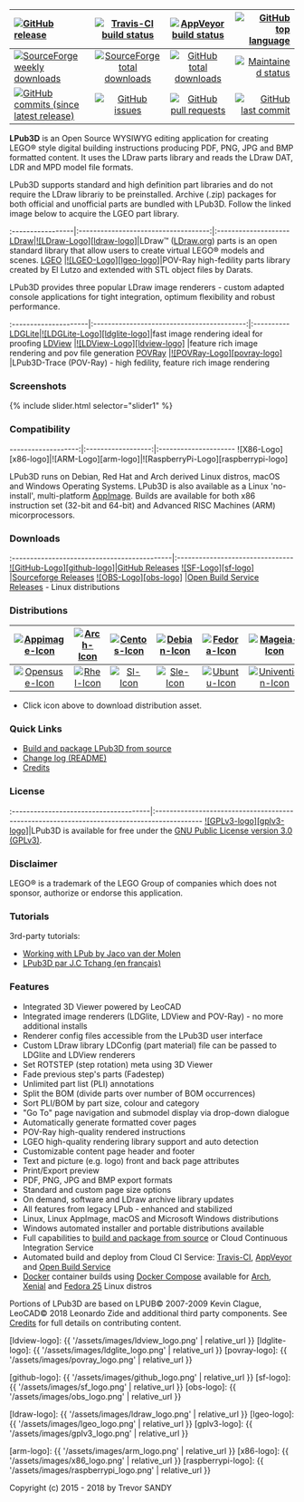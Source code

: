 [![GitHub release][gh-rel-badge]][gh-rel-url]                                     |[![Travis-CI build status][travis-badge]][travis-url]         |[![AppVeyor build status][appveyor-badge]][appveyor-url]     |[![GitHub top language][gh-top-lang-badge]][gh-top-lang-url]
:---------------------------------------------------------------------------------|:------------------------------------------------------------:|:-----------------------------------------------------------:|---------------------------------------------------------------------------:
[![SourceForge weekly downloads][sf-dw-badge]][sf-dw-badge-url]                   |[![SourceForge total downloads][sf-dt-badge]][sf-dt-badge-url]|[![GitHub total downloads][gh-dl-badge]][gh-dl-url]          |[![Maintained status][maintained-badge]](README.md "Last edited 10-02-2018")
[![GitHub commits (since latest release)][gh-comm-since-badge]][gh-comm-since-url]|[![GitHub issues][gh-issue-badge]][gh-issue-url]              |[![GitHub pull requests][gh-pull-req-badge]][gh-pull-req-url]|[![GitHub last commit][gh-lst-commit-badge]][gh-lst-commit-url]

**LPub3D** is an Open Source WYSIWYG editing application for creating LEGO® style digital building instructions producing PDF, PNG, JPG and BMP formatted content.
It uses the LDraw parts library and reads the LDraw DAT, LDR and MPD model file formats.

LPub3D supports standard and high definition part libraries and do not require the LDraw librariy to be preinstalled. Archive (.zip) packages for both official and unofficial parts are bundled with LPub3D. Follow the linked image below to acquire the LGEO part library.

:-----------------|:------------------------------------:|:--------------------
[LDraw][ldraw-url]|[![LDraw-Logo][ldraw-logo]][ldraw-url]|LDraw™ ([LDraw.org][ldraw-url]) parts is an open standard library that allow users to create virtual LEGO® models and scenes.
[LGEO][lgeo-url]  |[![LGEO-Logo][lgeo-logo]][lgeo-url]|POV-Ray high-fedility parts library created by El Lutzo and extended with STL object files by Darats.

LPub3D provides three popular LDraw image renderers - custom adapted console applications for tight integration, optimum flexibility and robust performance.

:---------------------|:------------------------------------------:|:----------
[LDGLite][ldglite-url]|[![LDGLite-Logo][ldglite-logo]][ldglite-url]|fast image rendering ideal for proofing
[LDView][ldview-url]  |[![LDView-Logo][ldview-logo]][ldview-url]   |feature rich image rendering and pov file generation
[POVRay][povray-url]  |[![POVRay-Logo][povray-logo]][povray-url]   |LPub3D-Trace (POV-Ray) - high fedility, feature rich image rendering

### Screenshots

{% include slider.html selector="slider1" %}

### Compatibility

-------------------:|:------------------:|:---------------------
![X86-Logo][x86-logo]|![ARM-Logo][arm-logo]|![RaspberryPi-Logo][raspberrypi-logo]

LPub3D runs on Debian, Red Hat and Arch derived Linux distros, macOS and Windows Operating Systems.
LPub3D is also available as a Linux 'no-install', multi-platform [AppImage][appimage-info-url]. Builds are available for both x86 instruction set (32-bit and 64-bit) and Advanced RISC Machines (ARM) micorprocessors.

### Downloads

:--------------------------------------------|:--------------------------------
[![GitHub-Logo][github-logo]][github_releases]|[GitHub Releases][githubreleases]
[![SF-Logo][sf-logo]][sf_releases]            |[Sourceforge Releases][sfreleases]
[![OBS-Logo][obs-logo]][obs_releases]         |[Open Build Service Releases][obsreleases] - Linux distributions

### Distributions

[![Appimage-Icon][appimage-icon]][appimage-url]|[![Arch-Icon][arch-icon]][arch-url]|[![Centos-Icon][centos-icon]][centos-url]|[![Debian-Icon][debian-icon]][debian-url]|[![Fedora-Icon][fedora-icon]][fedora-url]|[![Mageia-Icon][mageia-icon]][mageia-url]            |[![Macos-Icon][macos-icon]][macos-url]
:---------------------------------------------:|:---------------------------------:|:---------------------------------------:|:---------------------------------------:|:---------------------------------------:|:---------------------------------------------------:|:------------------------------------------:
[![Opensuse-Icon][opensuse-icon]][opensuse-url]|[![Rhel-Icon][rhel-icon]][rhel-url]|[![Sl-Icon][sl-icon]][sl-url]            |[![Sle-Icon][sle-icon]][sle-url]         |[![Ubuntu-Icon][ubuntu-icon]][ubuntu-url]|[![Univention-Icon][univention-icon]][univention-url]|[![Windows-Icon][windows-icon]][windows-url]

 - Click icon above to download distribution asset.

### Quick Links
 - [Build and package LPub3D from source][buildfromsource]
 - [Change log (README)][changelog]
 - [Credits][credits]

### License

:--------------------------------------|:-------------------------------------------------------------------------------------------
[![GPLv3-logo][gplv3-logo]][lgplv3-url]|LPub3D is available for free under the [GNU Public License version 3.0 (GPLv3)][lgplv3-url].

### Disclaimer
LEGO® is a trademark of the LEGO Group of companies which does not sponsor, authorize or endorse this application.

### Tutorials
3rd-party tutorials:
 - [Working with LPub by Jaco van der Molen][working-with-lpub3d]
 - [LPub3D par J.C Tchang (en français)][jctchang-lpub3d]

### Features
 - Integrated 3D Viewer powered by LeoCAD
 - Integrated image renderers (LDGlite, LDView and POV-Ray) - no more additional installs
 - Renderer config files accessible from the LPub3D user interface
 - Custom LDraw library LDConfig (part material) file can be passed to LDGlite and LDView renderers
 - Set ROTSTEP (step rotation) meta using 3D Viewer
 - Fade previous step's parts (Fadestep)
 - Unlimited part list (PLI) annotations
 - Split the BOM (divide parts over number of BOM occurrences)
 - Sort PLI/BOM by part size, colour and category
 - "Go To" page navigation and submodel display via drop-down dialogue
 - Automatically generate formatted cover pages
 - POV-Ray high-quality rendered instructions
 - LGEO high-quality rendering library support and auto detection
 - Customizable content page header and footer
 - Text and picture (e.g. logo) front and back page attributes
 - Print/Export preview
 - PDF, PNG, JPG and BMP export formats
 - Standard and custom page size options
 - On demand, software and LDraw archive library updates
 - All features from legacy LPub - enhanced and stabilized
 - Linux, Linux AppImage, macOS and Microsoft Windows distributions
 - Windows automated installer and portable distributions available
 - Full capabilities to [build and package from source][buildfromsource] or Cloud Continuous Integration Service
 - Automated build and deploy from Cloud CI Service: [Travis-CI][travis-url], [AppVeyor][appveyor-url] and [Open Build Service][obs-url]
 - [Docker][dockerinstall] container builds using [Docker Compose][dockercomposefile] available for [Arch][dockerarch], [Xenial][dockerxenial] and [Fedora 25][dockerfedora] Linux distros

 Portions of LPub3D are based on LPUB© 2007-2009 Kevin Clague, LeoCAD© 2018 Leonardo Zide and additional third party components. See [Credits][credits] for full details on contributing content.


[ldview-logo]:         {{ '/assets/images/ldview_logo.png' | relative_url }}
[ldglite-logo]:        {{ '/assets/images/ldglite_logo.png' | relative_url }}
[povray-logo]:         {{ '/assets/images/povray_logo.png' | relative_url }}

[ldglite-url]:         https://github.com/trevorsandy/ldglite
[ldview-url]:          https://github.com/trevorsandy/ldview/tree/qmake-build
[povray-url]:          https://github.com/trevorsandy/povray/tree/lpub3d/raytracer-cui

[github-logo]:         {{ '/assets/images/github_logo.png' | relative_url }}
[sf-logo]:             {{ '/assets/images/sf_logo.png' | relative_url }}
[obs-logo]:            {{ '/assets/images/obs_logo.png' | relative_url }}

[ldraw-logo]:          {{ '/assets/images/ldraw_logo.png' | relative_url }}
[lgeo-logo]:           {{ '/assets/images/lgeo_logo.png' | relative_url }}
[gplv3-logo]:          {{ '/assets/images/gplv3_logo.png' | relative_url }}

[arm-logo]:            {{ '/assets/images/arm_logo.png' | relative_url }}
[x86-logo]:            {{ '/assets/images/x86_logo.png' | relative_url }}
[raspberrypi-logo]:    {{ '/assets/images/raspberrypi_logo.png' | relative_url }}

[working-with-lpub3d]: https://sites.google.com/site/workingwithlpub/lpub3d
[jctchang-lpub3d]:     http://jc-tchang.philohome.com/model/LPub3D.htm

[ldraw-url]:           http://www.ldraw.org/
[lgeo-url]:            https://www.eurobricks.com/forum/index.php?/forums/topic/108739-new-parts-for-lgeo-library/

[appimage-icon]:       https://raw.githubusercontent.com/trevorsandy/lpub3d/master/builds/utilities/icons/appimage.png
[macos-icon]:          https://raw.githubusercontent.com/trevorsandy/lpub3d/master/builds/utilities/icons/macos.png
[windows-icon]:        https://raw.githubusercontent.com/trevorsandy/lpub3d/master/builds/utilities/icons/windows.png

[windows-url]:         https://github.com/trevorsandy/lpub3d/releases/download/v2.2.1/LPub3D-2.2.1.0.824_20180331.exe
[macos-url]:           https://github.com/trevorsandy/lpub3d/releases/download/v2.2.1/LPub3D-2.2.1.0.824_20180331-macos.dmg
[appimage-url]:        https://github.com/trevorsandy/lpub3d/releases/download/v2.2.1/LPub3D-2.2.1.0.824_20180331-x86_64.AppImage

[arch-icon]:           https://raw.githubusercontent.com/trevorsandy/lpub3d/master/builds/utilities/icons/arch.png
[centos-icon]:         https://raw.githubusercontent.com/trevorsandy/lpub3d/master/builds/utilities/icons/centos.png
[debian-icon]:         https://raw.githubusercontent.com/trevorsandy/lpub3d/master/builds/utilities/icons/debian.png
[fedora-icon]:         https://raw.githubusercontent.com/trevorsandy/lpub3d/master/builds/utilities/icons/fedora.png
[mageia-icon]:         https://raw.githubusercontent.com/trevorsandy/lpub3d/master/builds/utilities/icons/mageia.png
[opensuse-icon]:       https://raw.githubusercontent.com/trevorsandy/lpub3d/master/builds/utilities/icons/opensuse.png
[rhel-icon]:           https://raw.githubusercontent.com/trevorsandy/lpub3d/master/builds/utilities/icons/rhel.png
[sl-icon]:             https://raw.githubusercontent.com/trevorsandy/lpub3d/master/builds/utilities/icons/sl.png
[sle-icon]:            https://raw.githubusercontent.com/trevorsandy/lpub3d/master/builds/utilities/icons/sle.png
[ubuntu-icon]:         https://raw.githubusercontent.com/trevorsandy/lpub3d/master/builds/utilities/icons/ubuntu.png
[univention-icon]:     https://raw.githubusercontent.com/trevorsandy/lpub3d/master/builds/utilities/icons/univention.png

[arch-url]:            https://download.opensuse.org/repositories/home:/trevorsandy/Arch_Extra/
[centos-url]:          https://download.opensuse.org/repositories/home:/trevorsandy/CentOS_7/
[debian-url]:          https://download.opensuse.org/repositories/home:/trevorsandy/Debian_9.0/
[fedora-url]:          https://download.opensuse.org/repositories/home:/trevorsandy/Fedora_27/
[mageia-url]:          https://download.opensuse.org/repositories/home:/trevorsandy/Mageia_6/
[opensuse-url]:        https://download.opensuse.org/repositories/home:/trevorsandy/openSUSE_Leap_42.3/
[rhel-url]:            https://download.opensuse.org/repositories/home:/trevorsandy/RHEL_7/
[sl-url]:              https://download.opensuse.org/repositories/home:/trevorsandy/ScientificLinux_7/
[sle-url]:             https://download.opensuse.org/repositories/home:/trevorsandy/SLE_12_SP3/
[ubuntu-url]:          https://download.opensuse.org/repositories/home:/trevorsandy/xUbuntu_17.10/
[univention-url]:      https://download.opensuse.org/repositories/home:/trevorsandy/Univention_4.2/

[changelog]:           https://github.com/trevorsandy/lpub3d/blob/master/mainApp/docs/README.txt
[credits]:             https://github.com/trevorsandy/lpub3d/blob/master/mainApp/docs/CREDITS.txt
[copying]:             https://github.com/trevorsandy/lpub3d/blob/master/mainApp/docs/COPYING.txt
[lgplv3-url]:          https://www.gnu.org/licenses/gpl-3.0.en.html
[buildfromsource]:     https://github.com/trevorsandy/lpub3d/blob/master/builds/utilities/README.md

[sfreleases]:          https://sourceforge.net/projects/lpub3d/files/2.2.1
[githubreleases]:      https://github.com/trevorsandy/lpub3d/releases/tag/v2.2.1
[obsreleases]:         https://software.opensuse.org/download.html?project=home:trevorsandy&package=lpub3d

[sf_releases]:         https://sourceforge.net/projects/lpub3d/files
[github_releases]:     https://github.com/trevorsandy/lpub3d/releases
[obs_releases]:        https://download.opensuse.org/repositories/home:/trevorsandy

[travis-badge]:        https://img.shields.io/travis/trevorsandy/lpub3d.svg?label=travis&logo=travis
[travis-url]:          https://travis-ci.org/trevorsandy/lpub3d

[appveyor-badge]:      https://img.shields.io/appveyor/ci/trevorsandy/lpub3d.svg?label=appveyor&logo=appveyor
[appveyor-url]:        https://ci.appveyor.com/project/trevorsandy/lpub3d

[gh-rel-badge]:        https://img.shields.io/github/release/trevorsandy/lpub3d.svg
[gh-rel-url]:          https://github.com/trevorsandy/lpub3d/releases/latest

[gh-dl-badge]:         https://img.shields.io/github/downloads/trevorsandy/lpub3d/total.svg
[gh-dl-url]:           https://github.com/trevorsandy/lpub3d/releases/latest

[gh-issue-badge]:      https://img.shields.io/github/issues/trevorsandy/lpub3d.svg
[gh-issue-url]:        https://github.com/trevorsandy/lpub3d/issues

[gh-pull-req-badge]:   https://img.shields.io/github/issues-pr/trevorsandy/lpub3d.svg
[gh-pull-req-url]:     https://github.com/trevorsandy/lpub3d/pulls

[gh-lst-commit-badge]: https://img.shields.io/github/last-commit/trevorsandy/lpub3d.svg
[gh-lst-commit-url]:   https://github.com/trevorsandy/lpub3d/commits/master

[gh-top-lang-badge]:   https://img.shields.io/github/languages/top/trevorsandy/lpub3d.svg
[gh-top-lang-url]:     https://github.com/trevorsandy/lpub3d

[gh-comm-since-badge]: https://img.shields.io/github/commits-since/trevorsandy/lpub3d/latest.svg
[gh-comm-since-url]:   https://github.com/trevorsandy/lpub3d/commits/master

[sf-dw-badge]:         https://img.shields.io/sourceforge/dw/lpub3d.svg
[sf-dw-badge-url]:     https://sourceforge.net/projects/lpub3d

[sf-dt-badge]:         https://img.shields.io/sourceforge/dt/lpub3d.svg
[sf-dt-badge-url]:     https://sourceforge.net/projects/lpub3d

[maintained-badge]:    https://img.shields.io/maintenance/yes/2018.svg

[appimage-info-url]:   https://appimage.org/
[obs-url]:             https://build.opensuse.org/package/show/home:trevorsandy/lpub3d
[dockerinstall]:       https://www.docker.com/get-docker
[dockercomposefile]:   https://github.com/trevorsandy/lpub3d/blob/master/builds/linux/docker-compose/docker-compose-cibuild-linux.yml
[dockerarch]:          https://github.com/trevorsandy/lpub3d/blob/master/builds/linux/docker-compose/dockerfiles/Dockerfile-cibuild-archlinux
[dockerxenial]:        https://github.com/trevorsandy/lpub3d/blob/master/builds/linux/docker-compose/dockerfiles/Dockerfile-cibuild-ubuntu_xenial
[dockerfedora]:        https://github.com/trevorsandy/lpub3d/blob/master/builds/linux/docker-compose/dockerfiles/Dockerfile-cibuild-fedora_25

Copyright (c) 2015 - 2018 by Trevor SANDY
